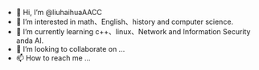 - 👋 Hi, I’m @liuhaihuaAACC
- 👀 I’m interested in math、English、history and computer science.
- 🌱 I’m currently learning c++、linux、Network and Information Security anda AI.
- 💞️ I’m looking to collaborate on ...
- 📫 How to reach me ...

<!---
liuhaihuaAACC/liuhaihuaAACC is a ✨ special ✨ repository because its `README.md` (this file) appears on your GitHub profile.
You can click the Preview link to take a look at your changes.
--->
